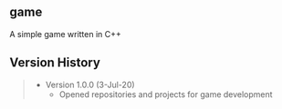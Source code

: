 ## game
A simple game written in C++

## Version History
> - Version 1.0.0 (3-Jul-20)
>   - Opened repositories and projects for game development
